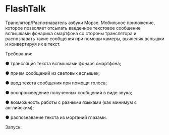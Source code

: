 # FlashTalk

Транслятор/Распознаватель азбуки Морзе. Мобильное
приложение, которое позволяет отсылать введенное текстовое сообщение вспышками
фонарика смартфона со стороны транслятора и распознавать такие сообщения при
помощи камеры, вычленяя вспышки и конвертируя их в текст.

Требования:

● трансляция текста вспышками фонаря смартфона;

● прием сообщений из световых вспышек;

● ввод текста сообщения при помощи голоса;

● воспроизведение полученных сообщений в виде звука;

● возможность работы с разными языками (как минимум с английским);

● распознавание текста из морганий глазами.

Запуск:
